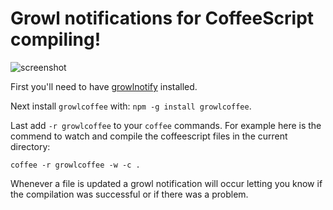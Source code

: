 # Growl notifications for CoffeeScript compiling!

![screenshot](https://github.com/kgn/growlcoffee/screenshot.png)

First you'll need to have [growlnotify](http://growl.info/extras.php#growlnotify) installed.

Next install `growlcoffee` with: `npm -g install growlcoffee`.

Last add `-r growlcoffee` to your `coffee` commands. For example here is the commend to watch and compile the coffeescript files in the current directory:

    coffee -r growlcoffee -w -c .

Whenever a file is updated a growl notification will occur letting you know if the compilation was successful or if there was a problem.